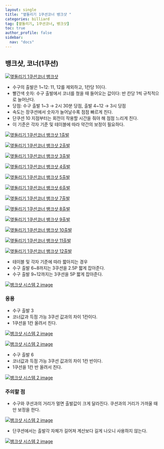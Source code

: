 ```yaml
---
layout: single
title: "옆돌리기 1쿠션코너 뱅크샷 "
categories: billiard
tag: [옆돌리기, 1쿠션코너, 뱅크샷] 
toc: true
author_profile: false
sidebar:
  nav: "docs"
---
```


## 뱅크샷, 코너(1쿠션)
[![옆돌리기 1쿠션코너 뱅크샷](/images/옆돌리기_1쿠션코너_뱅크샷.png)](/images/옆돌리기_1쿠션코너_뱅크샷.png)
- 수구의 출발은 1~12: 11, 12를 제외하고, 1칸당 1이다.
- 빨간색 숫자: 수구 출발에서 코너를 쳤을 때 들어오는 값이다: 반 칸당 1씩 규칙적으로 늘어난다.
- 당점: 수구 출발 1~3 → 2시 30분 당점, 출발 4~12 → 3시 당점
- 속도는 장쿠션에서 숫자가 늘어날수록 점점 빠르게 친다.
- 단쿠션 10 지점부터는 회전이 작용할 시간을 줘야 해 점점 느리게 친다.
- 이 기준은 각자 기준 및 테이블에 따라 약간의 보정이 필요하다.


[![옆돌리기 1쿠션코너 뱅크샷 1출발](/images/옆돌리기_1쿠션코너_뱅크샷_1출발.png)](/images/옆돌리기_1쿠션코너_뱅크샷_1출발.png)

[![옆돌리기 1쿠션코너 뱅크샷 2출발](/images/옆돌리기_1쿠션코너_뱅크샷_2출발.png)](/images/옆돌리기_1쿠션코너_뱅크샷_2출발.png)

[![옆돌리기 1쿠션코너 뱅크샷 3출발](/images/옆돌리기_1쿠션코너_뱅크샷_3출발.png)](/images/옆돌리기_1쿠션코너_뱅크샷_3출발.png)

[![옆돌리기 1쿠션코너 뱅크샷 4출발](/images/옆돌리기_1쿠션코너_뱅크샷_4출발.png)](/images/옆돌리기_1쿠션코너_뱅크샷_4출발.png)

[![옆돌리기 1쿠션코너 뱅크샷 5출발](/images/옆돌리기_1쿠션코너_뱅크샷_5출발.png)](/images/옆돌리기_1쿠션코너_뱅크샷_5출발.png)

[![옆돌리기 1쿠션코너 뱅크샷 6출발](/images/옆돌리기_1쿠션코너_뱅크샷_6출발.png)](/images/옆돌리기_1쿠션코너_뱅크샷_6출발.png)

[![옆돌리기 1쿠션코너 뱅크샷 7출발](/images/옆돌리기_1쿠션코너_뱅크샷_7출발.png)](/images/옆돌리기_1쿠션코너_뱅크샷_7출발.png)

[![옆돌리기 1쿠션코너 뱅크샷 8출발](/images/옆돌리기_1쿠션코너_뱅크샷_8출발.png)](/images/옆돌리기_1쿠션코너_뱅크샷_8출발.png)

[![옆돌리기 1쿠션코너 뱅크샷 9출발](/images/옆돌리기_1쿠션코너_뱅크샷_9출발.png)](/images/옆돌리기_1쿠션코너_뱅크샷_9출발.png)

[![옆돌리기 1쿠션코너 뱅크샷 10출발](/images/옆돌리기_1쿠션코너_뱅크샷_10출발.png)](/images/옆돌리기_1쿠션코너_뱅크샷_10출발.png)

[![옆돌리기 1쿠션코너 뱅크샷 11출발](/images/옆돌리기_1쿠션코너_뱅크샷_11출발.png)](/images/옆돌리기_1쿠션코너_뱅크샷_11출발.png)

[![옆돌리기 1쿠션코너 뱅크샷 12출발](/images/옆돌리기_1쿠션코너_뱅크샷_12출발.png)](/images/옆돌리기_1쿠션코너_뱅크샷_12출발.png)


- 테이블 및 각자 기준에 따라 짧아지는 경우
- 수구 출발 6~8까지는 3쿠션을 2.5P 짧게 잡아준다.
- 수구 출발 9~12까지는 3쿠션을 5P 짧게 잡아준다.

[![뱅크샷 시스템 2 image](https://slid-users-assets-v1-seoul.s3.ap-northeast-2.amazonaws.com/public/capture_images/b49d1545dec64a4892cce648446b3c67/2ab85dcb-aef1-470e-a5ee-4e064e7a5983.png)](https://slid.cc/vdocs/b49d1545dec64a4892cce648446b3c67?v=ed9b35f4bfd4423ca79a18c495979cdf&start=1381.5683911506806)

### 응용

- 수구 출발 3
- 코너값과 득점 가능 3쿠션 값과의 차이 1칸이다.
- 1쿠션을 1칸 올려서 친다.

[![뱅크샷 시스템 2 image](https://slid-users-assets-v1-seoul.s3.ap-northeast-2.amazonaws.com/public/capture_images/b49d1545dec64a4892cce648446b3c67/08abe643-4110-4149-a14f-b4aaa52c6591.png)](https://slid.cc/vdocs/b49d1545dec64a4892cce648446b3c67?v=ed9b35f4bfd4423ca79a18c495979cdf&start=1408.6340180362397)

[![뱅크샷 시스템 2 image](https://slid-users-assets-v1-seoul.s3.ap-northeast-2.amazonaws.com/public/capture_images/b49d1545dec64a4892cce648446b3c67/11811555-5092-4608-89df-8a77056e8208.png)](https://slid.cc/vdocs/b49d1545dec64a4892cce648446b3c67?v=ed9b35f4bfd4423ca79a18c495979cdf&start=1415.048443830246)

- 수구 출발 6
- 코너값과 득점 가능 3쿠션 값과의 차이 1칸 반이다.
- 1쿠션을 1칸 반 올려서 친다.

[![뱅크샷 시스템 2 image](https://slid-users-assets-v1-seoul.s3.ap-northeast-2.amazonaws.com/public/capture_images/b49d1545dec64a4892cce648446b3c67/1f634df4-5260-40ee-a5b5-38e07c68a91e.png)](https://slid.cc/vdocs/b49d1545dec64a4892cce648446b3c67?v=ed9b35f4bfd4423ca79a18c495979cdf&start=1438.3563330896454)

### 주의할 점

- 수구와 쿠션과의 거리가 멀면 출발값이 크게 달라진다. 쿠션과의 거리가 가까울 때만 보정을 한다.

[![뱅크샷 시스템 2 image](https://slid-users-assets-v1-seoul.s3.ap-northeast-2.amazonaws.com/public/capture_images/b49d1545dec64a4892cce648446b3c67/209f61bf-cec5-48ce-ad94-0949e44449a0.png)](https://slid.cc/vdocs/b49d1545dec64a4892cce648446b3c67?v=ed9b35f4bfd4423ca79a18c495979cdf&start=1448.4128990514985)

- 단쿠션에서는 출발각 자체가 길어져 계산보다 길게 나오니 사용하지 않는다.

[![뱅크샷 시스템 2 image](https://slid-users-assets-v1-seoul.s3.ap-northeast-2.amazonaws.com/public/capture_images/b49d1545dec64a4892cce648446b3c67/78e5ff02-150c-4535-bb6a-ce43f97dc957.png)](https://slid.cc/vdocs/b49d1545dec64a4892cce648446b3c67?v=ed9b35f4bfd4423ca79a18c495979cdf&start=1462.3375511678466)
